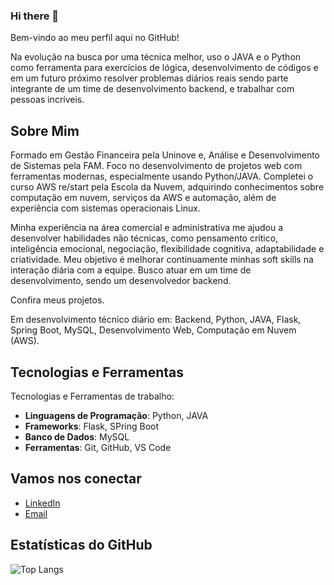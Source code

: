 ### Hi there 👋


Bem-vindo ao meu perfil aqui no GitHub! 

Na evolução na busca por uma técnica melhor, uso o JAVA e o Python como ferramenta para exercícios de lógica, desenvolvimento de códigos e em um futuro próximo resolver problemas diários reais sendo parte integrante de um time de desenvolvimento backend, e trabalhar com pessoas incríveis.

## Sobre Mim
Formado em Gestão Financeira pela Uninove e, Análise e Desenvolvimento de Sistemas pela FAM. Foco no desenvolvimento de projetos web com ferramentas modernas, especialmente usando Python/JAVA. Completei o curso AWS re/start pela Escola da Nuvem, adquirindo conhecimentos sobre computação em nuvem, serviços da AWS e automação, além de experiência com sistemas operacionais Linux.

Minha experiência na área comercial e administrativa me ajudou a desenvolver habilidades não técnicas, como pensamento crítico, inteligência emocional, negociação, flexibilidade cognitiva, adaptabilidade e criatividade. Meu objetivo é melhorar continuamente minhas soft skills na interação diária com a equipe. 
Busco atuar em um time de desenvolvimento, sendo um desenvolvedor backend.

Confira meus projetos.

Em desenvolvimento técnico diário em: Backend, Python, JAVA, Flask, Spring Boot, MySQL, Desenvolvimento Web, Computação em Nuvem (AWS).

## Tecnologias e Ferramentas

Tecnologias e Ferramentas de trabalho:

- **Linguagens de Programação**: Python, JAVA
- **Frameworks**: Flask, SPring Boot
- **Banco de Dados**: MySQL
- **Ferramentas**: Git, GitHub, VS Code

## Vamos nos conectar

- [LinkedIn](https://www.linkedin.com/in/cesaroliveira-python/)
- [Email](mailto:cesaraleoliveira@gmail.com)


## Estatísticas do GitHub

![Top Langs](https://github-readme-stats.vercel.app/api/top-langs/?username=CesarOli&layout=compact&theme=radical&langs_count=10&hide=html,css,java)
